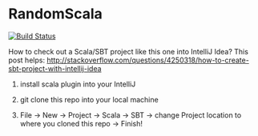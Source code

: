 # RandomScala
[![Build Status](https://travis-ci.org/fishercoder1534/RandomScala.svg?branch=master)](https://travis-ci.org/fishercoder1534/RandomScala)

How to check out a Scala/SBT project like this one into IntelliJ Idea?
This post helps: http://stackoverflow.com/questions/4250318/how-to-create-sbt-project-with-intellij-idea

1. install scala plugin into your IntelliJ

2. git clone this repo into your local machine

3. File -> New -> Project -> Scala -> SBT -> change Project location to where you cloned this repo -> Finish!
